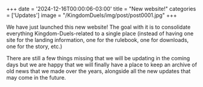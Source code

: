 +++
date = '2024-12-16T00:00:06-03:00'
title = "New website!"
categories = ['Updates']
image = "/KingdomDuels/img/post/post0001.jpg"
+++

We have just launched this new website! The goal with it is to consolidate everything Kingdom-Duels-related to a single place (instead of having one site for the landing information, one for the rulebook, one for downloads, one for the story, etc.)

There are still a few things missing that we will be updating in the coming days but we are happy that we will finally have a place to keep an archive of old news that we made over the years, alongside all the new updates that may come in the future.